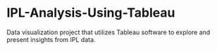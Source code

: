 # IPL-Analysis-Using-Tableau
Data visualization project that utilizes Tableau software to explore and present insights from IPL data.
